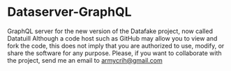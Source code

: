 # Dataserver-GraphQL
GraphQL server for the new version of the Datafake project, now called Datatuill Although a code host such as GitHub may allow you to view and fork the code, this does not imply that you are authorized to use, modify, or share the software for any purpose.  Please, if you want to collaborate with the project, send me an email to armycrih@gmail.com
